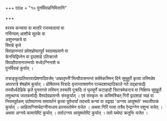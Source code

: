 +++
title = "१० पुनर्विवाहनिमित्तानि"

+++

वरस्य कन्याया वा मातरि रजस्वलायां वा  
गर्भिण्याम् आशौचे सूतके वा  
अशुभनक्षत्रे वा  
विवाहे कृते  
विवाहानन्तरं प्रवेशहोमात्पूर्वं स्वग्रामप्रयाणे वा  
केनचिद्विघ्नेन वा द्वादशाहे ऽतिक्रान्ते  
विवाहौपासनारम्भयोः मध्येऽग्निनाशे च  
पुनर्विवाहं कुर्यात् । 

तत्राङ्कुरप्रतिसरवरप्रेषणादिवर्जम् ‘अभ्रातृघ्नी'मित्यौपासनान्तं सर्वमेकस्मिन् दिने सुमुहूर्ते कृत्वा तस्मिन्नेव अपररात्रे शेषहोमं कुर्यात् । प्रोषितस्य पित्रादेः वृत्तान्ताश्रवणेन पञ्चदशाब्दादिकाले गते तद्भ्रात्राद्यैः तस्यौर्ध्वदेहिके कृते पुनरागते तस्मिन् तस्यापि पुत्रादिः तं घृतपूर्णे कटाहादौ त्रिरात्रमेकरात्रं वा निक्षिप्य सुमुहूर्ते तमुत्थाप्य जातकर्माद्यैः वैश्वदेवव्रतान्तैः संस्कुर्यात् । एवं संस्कृतः सः कस्मिंश्चित् गिरौ द्वादशाहं त्र्यहं वा नियमपूर्वकम् उपोष्यागम्य समावर्तनं कृत्वा पूर्वभार्यां तदभावे कन्यां वा उद्वाह्य 'अग्नय आयुष्मते' स्थालीपाकं कुर्यात् । आहिताग्निश्चेदग्नीनाधाय व्रात्यस्तोमेन यजेत । अथवा गिरिं गत्वा तत्रैव ऐन्द्राग्नेन पशुना यजेत् । अथवा अग्नये कामायेष्टिं कुर्यात् । ततोऽग्नय आयुष्मतेष्टिं कुर्यात् । ततो यथेष्ठं क्रतुभिः यजेत ।
